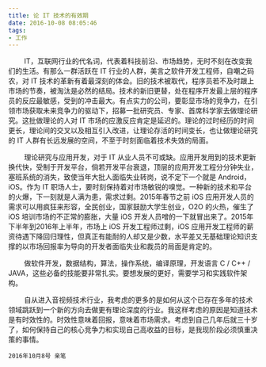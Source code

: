 ```yaml
---
title: 论 IT 技术的有效期
date: 2016-10-08 08:05:46
tags:
- 工作
---
```


　　	IT，互联网行业的代名词，代表着科技前沿、市场趋势，无时不刻在改变我们的生活。有那么一群活跃在 IT 行业的人群，美言之软件开发工程师，自嘲之码农，对 IT 技术的革新有着最深刻的体会。旧的技术被取代，程序员若不及时跟上市场的节奏，被淘汰是必然的结局。技术的新旧更替，处在程序开发最上层的程序员的反应最敏感，受到的冲击最大。有点实力的公司，要彰显市场的竞争力，在引领市场获取未来竞争力的驱动下，招募一批研究员、专家、首席科学家去做理论研究。这批做理论的人对 IT 市场的应激反应肯定是延迟的。理论的过时经历的时间更长，理论间的交叉以及相互引入改进，让理论存活的时间变长，也让做理论研究的 IT 人群有长远发展的空间，不至于时刻面临着技术失效的局面。

<!-- more -->
　　	理论研究与应用开发，对于 IT 从业人员不可或缺。应用开发用到的技术更新换代快，受制于开发平台，倘若开发平台衰退，顶层的应用开发工程分分钟失业，塞班系统的消失，致使当年大批人面临失业转岗，说不定下一个就是 Android，iOS。作为 IT 职场人士，要时刻保持着对市场敏锐的嗅觉。一种新的技术和平台的火爆，下一刻就是人满为患，需求过剩。2015年春节之前 iOS 应用开发人员的需求可以用疯狂来形容，全民创业，国家鼓励大学生创业，O2O 的火热，催生了 iOS 培训市场的不正常的膨胀，大量 iOS 开发人员噌的一下就冒出来了。2015年下半年到2016年上半年，市场上 iOS 开发工程师过剩，iOS 应用开发工程师的薪资待遇下降回归理性，但真正有能耐的人却又是少数，水平差又无基础理论知识支撑的以市场回报率为导向的开发者面临失业和裁员的局面是肯定的。

　　	做软件开发，数据结构，算法，操作系统，编译原理，开发语言 C / C++ / JAVA，这些必备的技能要非常扎实。要想发展的更好，需要学习和实践软件架构。

　　	自从进入音视频技术行业，我考虑的更多的是如何从这个已存在多年的技术领域跳跃到一个新的方向去做更有理论深度的行业。我这样考虑的原因是知道技术是有时效性的。时效性意味着回报，意味着市场需求。考虑到自己几年后就三十岁了，如何保持自己的核心竞争力和实现自己高收益的目标，是我现阶段必须慎重决策的事情。

`2016年10月8号 亲笔`